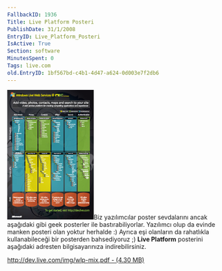 ```yaml
---
FallbackID: 1936
Title: Live Platform Posteri
PublishDate: 31/1/2008
EntryID: Live_Platform_Posteri
IsActive: True
Section: software
MinutesSpent: 0
Tags: live.com
old.EntryID: 1bf567bd-c4b1-4d47-a624-0d003e7f2db6
---
```

![](media/Live_Platform_Posteri/30012008_2.jpg)Biz
yazılımcılar poster sevdalarını ancak aşağıdaki gibi geek posterler ile
bastırabiliyorlar. Yazılımcı olup da evinde manken posteri olan yoktur
herhalde :) Ayrıca eşi olanların da rahatlıkla kullanabileceği bir
posterden bahsediyoruz ;) **Live Platform** posterini aşağıdaki adresten
bilgisayarınıza indirebilirsiniz.

[http://dev.live.com/img/wlp-mix.pdf - (4.30
MB)](http://dev.live.com/img/wlp-mix.pdf)


